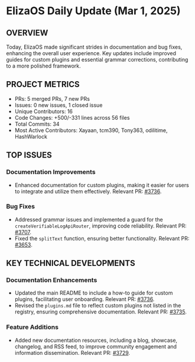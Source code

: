 # ElizaOS Daily Update (Mar 1, 2025)

## OVERVIEW 
Today, ElizaOS made significant strides in documentation and bug fixes, enhancing the overall user experience. Key updates include improved guides for custom plugins and essential grammar corrections, contributing to a more polished framework.

## PROJECT METRICS
- PRs: 5 merged PRs, 7 new PRs
- Issues: 0 new issues, 1 closed issue
- Unique Contributors: 16
- Code Changes: +500/-331 lines across 56 files
- Total Commits: 34
- Most Active Contributors: Xayaan, tcm390, Tony363, odilitime, HashWarlock

## TOP ISSUES
### Documentation Improvements
- Enhanced documentation for custom plugins, making it easier for users to integrate and utilize them effectively. Relevant PR: [#3736](https://github.com/elizaos/eliza/pull/3736).

### Bug Fixes
- Addressed grammar issues and implemented a guard for the `createVerifiableLogApiRouter`, improving code reliability. Relevant PR: [#3707](https://github.com/elizaos/eliza/pull/3707).
- Fixed the `splitText` function, ensuring better functionality. Relevant PR: [#3653](https://github.com/elizaos/eliza/pull/3653).

## KEY TECHNICAL DEVELOPMENTS
### Documentation Enhancements
- Updated the main README to include a how-to guide for custom plugins, facilitating user onboarding. Relevant PR: [#3736](https://github.com/elizaos/eliza/pull/3736).
- Revised the `plugins.md` file to reflect custom plugins not listed in the registry, ensuring comprehensive documentation. Relevant PR: [#3735](https://github.com/elizaos/eliza/pull/3735).

### Feature Additions
- Added new documentation resources, including a blog, showcase, changelog, and RSS feed, to improve community engagement and information dissemination. Relevant PR: [#3729](https://github.com/elizaos/eliza/pull/3729).